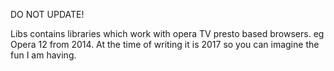 DO NOT UPDATE!

Libs contains libraries which work with opera TV presto based browsers. eg Opera 12 from 2014. At the time of writing it is 2017 so you can imagine the fun I am having.